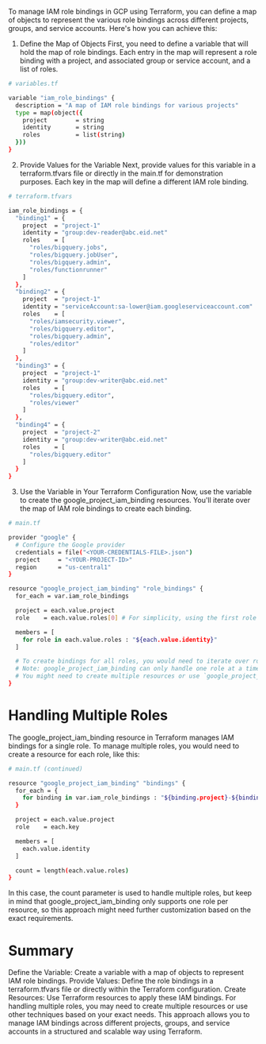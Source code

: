 To manage IAM role bindings in GCP using Terraform, you can define a map of objects to represent the various role bindings across different projects, groups, and service accounts. Here's how you can achieve this:

1. Define the Map of Objects
First, you need to define a variable that will hold the map of role bindings. Each entry in the map will represent a role binding with a project, and associated group or service account, and a list of roles.

```bash
# variables.tf

variable "iam_role_bindings" {
  description = "A map of IAM role bindings for various projects"
  type = map(object({
    project        = string
    identity       = string
    roles          = list(string)
  }))
}
```

2. Provide Values for the Variable
Next, provide values for this variable in a terraform.tfvars file or directly in the main.tf for demonstration purposes. Each key in the map will define a different IAM role binding.
```bash
# terraform.tfvars

iam_role_bindings = {
  "binding1" = {
    project  = "project-1"
    identity = "group:dev-reader@abc.eid.net"
    roles    = [
      "roles/bigquery.jobs",
      "roles/bigquery.jobUser",
      "roles/bigquery.admin",
      "roles/functionrunner"
    ]
  },
  "binding2" = {
    project  = "project-1"
    identity = "serviceAccount:sa-lower@iam.googleserviceaccount.com"
    roles    = [
      "roles/iamsecurity.viewer",
      "roles/bigquery.editor",
      "roles/bigquery.admin",
      "roles/editor"
    ]
  },
  "binding3" = {
    project  = "project-1"
    identity = "group:dev-writer@abc.eid.net"
    roles    = [
      "roles/bigquery.editor",
      "roles/viewer"
    ]
  },
  "binding4" = {
    project  = "project-2"
    identity = "group:dev-writer@abc.eid.net"
    roles    = [
      "roles/bigquery.editor"
    ]
  }
}
```

3. Use the Variable in Your Terraform Configuration
Now, use the variable to create the google_project_iam_binding resources. You'll iterate over the map of IAM role bindings to create each binding.
```bash
# main.tf

provider "google" {
  # Configure the Google provider
  credentials = file("<YOUR-CREDENTIALS-FILE>.json")
  project     = "<YOUR-PROJECT-ID>"
  region      = "us-central1"
}

resource "google_project_iam_binding" "role_bindings" {
  for_each = var.iam_role_bindings

  project = each.value.project
  role    = each.value.roles[0] # For simplicity, using the first role from the list

  members = [
    for role in each.value.roles : "${each.value.identity}"
  ]

  # To create bindings for all roles, you would need to iterate over roles if they are multiple
  # Note: google_project_iam_binding can only handle one role at a time.
  # You might need to create multiple resources or use `google_project_iam_member` for more complex cases.
}
```
# Handling Multiple Roles
The google_project_iam_binding resource in Terraform manages IAM bindings for a single role. To manage multiple roles, you would need to create a resource for each role, like this:
```bash
# main.tf (continued)

resource "google_project_iam_binding" "bindings" {
  for_each = {
    for binding in var.iam_role_bindings : "${binding.project}-${binding.identity}" => binding
  }

  project = each.value.project
  role    = each.key

  members = [
    each.value.identity
  ]

  count = length(each.value.roles)
}
```

In this case, the count parameter is used to handle multiple roles, but keep in mind that google_project_iam_binding only supports one role per resource, so this approach might need further customization based on the exact requirements.

# Summary
Define the Variable: Create a variable with a map of objects to represent IAM role bindings.
Provide Values: Define the role bindings in a terraform.tfvars file or directly within the Terraform configuration.
Create Resources: Use Terraform resources to apply these IAM bindings. For handling multiple roles, you may need to create multiple resources or use other techniques based on your exact needs.
This approach allows you to manage IAM bindings across different projects, groups, and service accounts in a structured and scalable way using Terraform.
